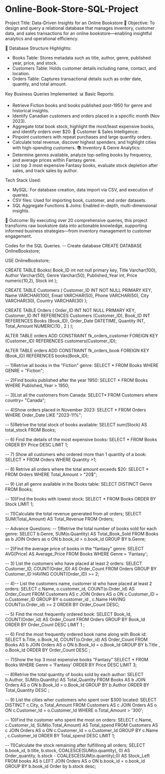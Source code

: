 # Online-Book-Store-SQL-Project

 Project Title: Data-Driven Insights for an Online Bookstore
🎯 Objective:
To design and query a relational database that manages inventory, customer data, and sales transactions for an online bookstore—enabling insightful analytics and operational efficiency.

🧱 Database Structure Highlights:
- Books Table: Stores metadata such as title, author, genre, published year, price, and stock.
- Customers Table: Holds customer details including name, contact, and location.
- Orders Table: Captures transactional details such as order date, quantity, and total amount.

 Key Business Queries Implemented:
📊 Basic Reports:
- Retrieve Fiction books and books published post-1950 for genre and historical insights.
- Identify Canadian customers and orders placed in a specific month (Nov 2023).
- Aggregate total book stock, highlight the most/least expensive books, and identify orders over $20.
🚀 Customer & Sales Intelligence:
- Pinpoint customers with repeat purchases and large quantity orders.
- Calculate total revenue, discover highest spenders, and highlight cities with high-spending customers.
📚 Inventory & Genre Analytics:
- Determine genres available, analyze top-selling books by frequency, and average prices within Fantasy genre.
- List top 3 most expensive Fantasy books, evaluate stock depletion after sales, and track sales by author.

Tech Stack Used:
- MySQL: For database creation, data import via CSV, and execution of queries.
- CSV files: Used for importing book, customer, and order datasets.
- SQL Aggregate Functions & Joins: Enabled in-depth, multi-dimensional insights.

🌟 Outcome:
By executing over 20 comprehensive queries, this project transforms raw bookstore data into actionable knowledge, supporting informed business strategies—from inventory management to customer engagement.



Codes for the SQL Queries.
-- Create database
CREATE DATABASE OnlineBookstore;

USE OnlineBookstore;

CREATE TABLE Books(
Book_ID int not null primary key,
Title  Varchar(100),
Author Varchar(50),
Genre Varchar(50),
Published_Year int,
Price numeric(10,2),
Stock int
);


CREATE TABLE Customers (
    Customer_ID INT NOT NULL PRIMARY KEY,
    Name VARCHAR(100),
    Email VARCHAR(50),
    Phone VARCHAR(50),
    City VARCHAR(30),
    Country VARCHAR(30)
);

CREATE TABLE Orders (
    Order_ID INT NOT NULL PRIMARY KEY,
    Customer_ID INT REFERENCES Customers (Customer_ID),
    Book_ID INT REFERENCES Books (Book_ID),
    Order_Date DATETIME,
    Quantity INT,
    Total_Amount NUMERIC(10 , 2 )
);

ALTER TABLE orders
ADD CONSTRAINT fk_orders_customer
FOREIGN KEY (Customer_ID) REFERENCES customers(Customer_ID);


ALTER TABLE orders
ADD CONSTRAINT fk_orders_book
FOREIGN KEY (Book_ID)
REFERENCES books(Book_ID);



-- 1)Retrive all books in the "Fiction" genre:
SELECT * FROM Books
WHERE GENRE = "Fiction";

-- 2)Find books published after the year 1950:
SELECT * FROM Books
WHERE Published_Year > 1950;

-- 3)List all the customers from Canada:
SELECT* FROM Customers
where country= "Canada";

-- 4)Show orders placed in November 2023:
SELECT * FROM Orders
WHERE Order_Date LIKE "2023-11%";

-- 5)Retrive the total stock of books available:
SELECT sum(Stock) AS total_stock
FROM Books;

-- 6) Find the details of the most expensive books:
SELECT 
    *
FROM
    Books
ORDER BY Price DESC
LIMIT 1;
 
--  7) Show all customers who ordered more than 1 quantity of a book:
SELECT * FROM Orders 
WHERE Quantity >1;

-- 8) Retrive  all orders where the total amount exceeds $20:
SELECT * FROM Orders 
WHERE Total_Amount > "20$";


-- 9) List all genre available in the Books table:
SELECT  DISTINCT Genre FROM Books;


-- 10)Find the books with lowest stock:
SELECT 
    *
FROM
    Books
ORDER BY Stock 
LIMIT 1;


-- 11)Calculate the total revenue generated from all orders;
	SELECT 
    SUM(Total_Amount) AS Total_Revenue
FROM
    Orders;
    
--     Advance Questions:
-- 1)Retrive the total number of books sold for each genre:
SELECT 
    b.Genre, SUM(o.Quantity) AS Total_Book_Sold
FROM
    Books as b
        JOIN
    Orders as o ON b.book_id = o.book_id
GROUP BY b.Genre;


-- 2)Find the average price of books in the "fantasy" genre:
SELECT 
    AVG(Price) AS Average_Price
FROM
    Books
WHERE
    Genre = 'Fantasy';
    
--     3) List the customers who have placed at least 2 orders:
SELECT 
    Customer_ID, COUNT(Order_ID) AS Order_Count
FROM
    Orders
GROUP BY Customer_ID
HAVING COUNT(Order_ID) >= 2;


--  4)-- List the customers name, customer id who have placed at least 2 orders:
SELECT 
    c.Name, o.customer_id, COUNT(o.Order_Id) AS Order_Count
FROM
    Customers AS c
        JOIN
    Orders AS o ON c.Customer_ID = o.Customer_ID
GROUP BY o.customer_id , c.Name
HAVING COUNT(o.Order_id) >= 2
ORDER BY Order_Count DESC;

-- 5) Find the most frequently ordered book:
SELECT 
    Book_Id, COUNT(Order_id) AS Order_Count
FROM
    Orders
GROUP BY Book_Id
ORDER BY Order_Count DESC
LIMIT 1
;

-- 6) Find the most frequently ordered book name along with  Book id:
SELECT 
    b.Title, o.Book_Id, COUNT(o.Order_id) AS Order_Count
FROM
    Books AS b
        JOIN
    Orders AS o ON b.Book_Id = o.Book_Id
GROUP BY b.Title , o.Book_Id
ORDER BY Order_Count DESC ;

-- 7)Show the top 3 most expensive books "Fantasy"
SELECT 
    *
FROM
    Books
WHERE
    Genre = 'Fantasy'
ORDER BY Price DESC
LIMIT 3;

-- 8)Retrive the total quantity of books sold by each author:
SELECT 
    b.Author, SUM(o.Quantity) AS Total_Quantity
FROM
    Books AS b
        JOIN
    Orders AS o ON b.Book_Id = o.Book_Id
GROUP BY b.Author
ORDER BY Total_Quantity DESC ;

-- 9) List the cities wher customers who spent over $300 located:
SELECT 
   DISTINCT c.City, o.Total_Amount
FROM
    Customers AS c
        JOIN
    Orders AS o ON c.Customer_Id = o.Customer_Id
WHERE
    o.Total_Amount > '300';
    
--     10)Find the customer who spent the most on orders:
SELECT 
    c.Name, c.Customer_Id, SUM(o.Total_Amount) AS Total_spend
FROM
    Customers AS c
        JOIN
    Orders AS o ON c.Customer_Id = o.Customer_Id
GROUP BY c.Name , c.Customer_Id
ORDER BY Total_spend DESC
LIMIT 1;

-- 11)Calculate the stock remaining after fulfillinng all orders;
SELECT 
    b.book_id,
    b.title,
    b.stock,
    COALESCE(SUM(o.quantity), 0) AS Order_quantity,
    b.stock - COALESCE(SUM(o.quantity),0) AS Stock_Left
FROM
    books AS b
        LEFT JOIN
    Orders AS o ON b.book_id = o.book_id
GROUP BY b.book_id
Order by b.stock desc;
